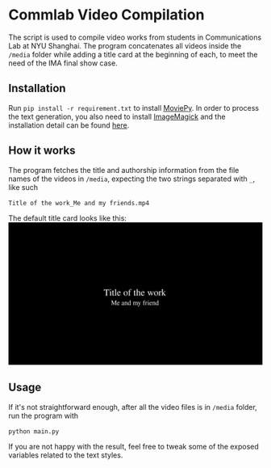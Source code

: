 # Commlab Video Compilation

The script is used to compile video works from students in Communications Lab at NYU Shanghai. The program concatenates all videos inside the `/media` folder while adding a title card at the beginning of each, to meet the need of the IMA final show case. 

## Installation

Run `pip install -r requirement.txt` to install [MoviePy](https://zulko.github.io/moviepy/index.html). In order to process the text generation, you also need to install [ImageMagick](https://www.imagemagick.org/script/index.php) and the installation detail can be found [here](https://zulko.github.io/moviepy/install.html#other-optional-but-useful-dependencies).

## How it works

The program fetches the title and authorship information from the file names of the videos in `/media`, expecting the two strings separated with `_`, like such

```
Title of the work_Me and my friends.mp4
```

The default title card looks like this:
![default title card](./default_title_card.jpg)

## Usage

If it's not straightforward enough, after all the video files is in `/media` folder, run the program with

```
python main.py
```

If you are not happy with the result, feel free to tweak some of the exposed variables related to the text styles.
